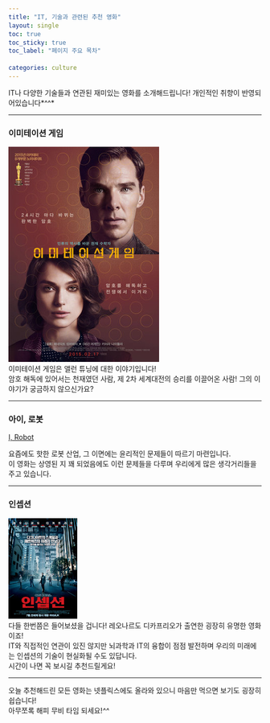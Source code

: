 ```yaml
---
title: "IT, 기술과 관련된 추천 영화"
layout: single
toc: true
toc_sticky: true
toc_label: "페이지 주요 목차"

categories: culture
---
```


IT나 다양한 기술들과 연관된 재미있는 영화를 소개해드립니다!
개인적인 취향이 반영되어있습니다*^^*   

---
### 이미테이션 게임
![allen](/assets/images/allen.png)   
이미테이션 게임은 앨런 튜닝에 대한 이야기입니다!   
암호 해독에 있어서는 천재였던 사람, 제 2차 세계대전의 승리를 이끌어온 사람! 그의 이야기가 궁금하지 않으신가요?

---
### 아이, 로봇
[I, Robot][sf]

[sf]: https://3.bp.blogspot.com/-SgAIb8ypwbo/VaKSpMWoApI/AAAAAAAABSU/AVxS4SRkDp4/s200/A%252CI.jpg   
요즘에도 핫한 로봇 산업, 그 이면에는 윤리적인 문제들이 따르기 마련입니다.   
이 영화는 상영된 지 꽤 되었음에도 이런 문제들을 다루며 우리에게 많은 생각거리들을 주고 있습니다.  

---
### 인셉션
[![inception](/assets/images/Inception.jpg "이 사이트에서도 영화를 추천해주는데 굉장히 좋습니다. 방문해보세요!")](https://4.bp.blogspot.com/-ZZmIbnYoqfY/VaAyNgD76FI/AAAAAAAABMs/hUt3u1TOBA8/s200/Inception.jpg)   
다들 한번쯤은 들어보셨을 겁니다! 레오나르도 디카프리오가 출연한 굉장히 유명한 영화이죠!   
IT와 직접적인 연관이 있진 않지만 뇌과학과 IT의 융합이 점점 발전하며 우리의 미래에는 인셉션의 기술이 현실화될 수도 있답니다.   
시간이 나면 꼭 보시길 추천드릴게요!

---
오늘 추천해드린 모든 영화는 넷플릭스에도 올라와 있으니 마음만 먹으면 보기도 굉장히 쉽습니다!   
아무쪼록 해피 무비 타임 되세요!*^^*
